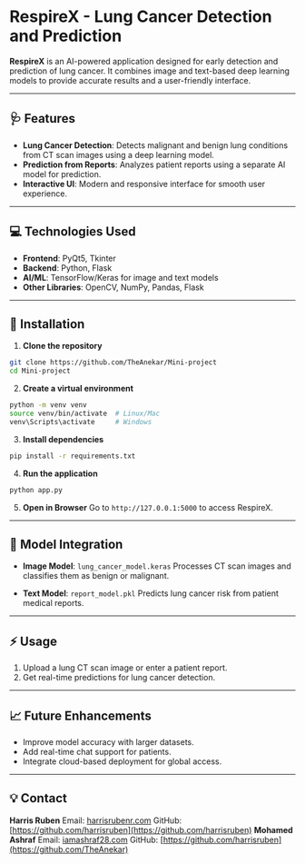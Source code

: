 # RespireX - Lung Cancer Detection and Prediction

**RespireX** is an AI-powered application designed for early detection and prediction of lung cancer. It combines image and text-based deep learning models to provide accurate results and a user-friendly interface.

---

## 🩺 Features

* **Lung Cancer Detection**: Detects malignant and benign lung conditions from CT scan images using a deep learning model.
* **Prediction from Reports**: Analyzes patient reports using a separate AI model for prediction.
* **Interactive UI**: Modern and responsive interface for smooth user experience.

---

## 💻 Technologies Used

* **Frontend**: PyQt5, Tkinter
* **Backend**: Python, Flask
* **AI/ML**: TensorFlow/Keras for image and text models
* **Other Libraries**: OpenCV, NumPy, Pandas, Flask

---

## 🚀 Installation

1. **Clone the repository**

```bash
git clone https://github.com/TheAnekar/Mini-project
cd Mini-project
```

2. **Create a virtual environment**

```bash
python -m venv venv
source venv/bin/activate  # Linux/Mac
venv\Scripts\activate     # Windows
```

3. **Install dependencies**

```bash
pip install -r requirements.txt
```

4. **Run the application**

```bash
python app.py
```

5. **Open in Browser**
   Go to `http://127.0.0.1:5000` to access RespireX.

---

## 🧠 Model Integration

* **Image Model**: `lung_cancer_model.keras`
  Processes CT scan images and classifies them as benign or malignant.

* **Text Model**: `report_model.pkl`
  Predicts lung cancer risk from patient medical reports.

---

## ⚡ Usage

1. Upload a lung CT scan image or enter a patient report.
2. Get real-time predictions for lung cancer detection.

---

## 📈 Future Enhancements

* Improve model accuracy with larger datasets.
* Add real-time chat support for patients.
* Integrate cloud-based deployment for global access.

---

## 💡 Contact

**Harris Ruben**
Email: [harrisrubenr.com](mailto:harrisrubenr.com)
GitHub: [https://github.com/harrisruben](https://github.com/harrisruben)
**Mohamed Ashraf**
Email: [iamashraf28.com](mailto:iamashraf28.com)
GitHub: [https://github.com/harrisruben](https://github.com/TheAnekar)
